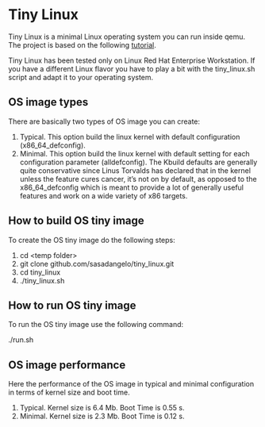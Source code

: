 # Tiny Linux

Tiny Linux is a minimal Linux operating system you can run inside qemu. The project is based on the following [tutorial](http://mgalgs.github.io/2015/05/16/how-to-build-a-custom-linux-kernel-for-qemu-2015-edition.html).

Tiny Linux has been tested only on Linux Red Hat Enterprise Workstation. If you have a different Linux flavor you have to play a bit with the tiny_linux.sh script and adapt it to your operating system.

## OS image types

There are basically two types of OS image you can create:

1.  Typical. This option build the linux kernel with default configuration (x86_64_defconfig).
2.  Minimal. This option build the linux kernel with default setting for each configuration parameter (alldefconfig). The Kbuild defaults are generally quite conservative since Linus Torvalds has declared that in the kernel unless the feature cures cancer, it’s not on by default, as opposed to the x86_64_defconfig which is meant to provide a lot of generally useful features and work on a wide variety of x86 targets.

## How to build OS tiny image

To create the OS tiny image do the following steps:

1. cd \<temp folder\>
2. git clone github.com/sasadangelo/tiny_linux.git
3. cd tiny_linux
4. ./tiny_linux.sh

## How to run OS tiny image

To run the OS tiny image use the following command:

./run.sh

## OS image performance

Here the performance of the OS image in typical and minimal configuration in terms of kernel size and boot time.

1. Typical. Kernel size is 6.4 Mb. Boot Time is 0.55 s.
2. Minimal. Kernel size is 2.3 Mb. Boot Time is 0.12 s.
